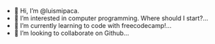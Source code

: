 - 👋 Hi, I’m @luismipaca.
- 👀 I’m interested in computer programming. Where should I start?...
- 🌱 I’m currently learning to code with freecodecamp!...
- 💞️ I’m looking to collaborate on Github...
<!---
luismipaca/luismipaca is a ✨ special ✨ repository because its `README.md` (this file) appears on your GitHub profile.
You can click the Preview link to take a look at your changes.
--->
